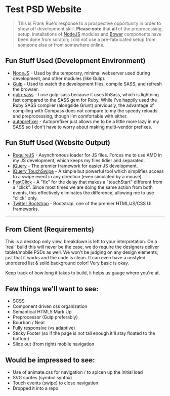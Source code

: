 # Test PSD Website

> This is Frank Rue's response to a prospective opportunity in order to show
off development skill. **Please note** that **all** of the preprocessing,
setup, installations of [NodeJS](http://nodejs.org) modules and [Bower](http://bower.io) components have been done from scratch; I did
not use a pre-fabricated setup from someone else or from somewhere online.

## Fun Stuff Used (Development Environment)
- [NodeJS](http://nodejs.org) - Used by the temporary, minimal webserver used during development, and other modules (like Gulp).
- [Gulp](http://gulpjs.com) - Used to watch the development files, compile SASS, and refresh the browser.
- [gulp-sass](https://github.com/dlmanning/gulp-sass) - I use gulp-sass because it uses libSass, which is lightning fast compared to the SASS gem for Ruby. While I've happily used the Ruby SASS compiler (alongside Grunt) previously, the advantage of compiling with Compass does not compare to my the speedy reloads and preprocessing, though I'm comfortable with either.
- [autoprefixer](https://github.com/postcss/autoprefixer) - Autoprefixer just allows me to be a little more lazy in my SASS so I don't have to worry about making multi-vendor prefixes.

## Fun Stuff Used (Website Output)
- [RequireJS](http://requirejs.org) - Asynchronous loader for JS files. Forces me to use AMD in my JS development, which keeps my files tidier and separated.
- [jQuery](http://jquery.com) - The premier framework for easier JS development.
- [jQuery TouchSwipe](http://labs.rampinteractive.co.uk/touchSwipe/demos/index.html) - A simple but powerful tool which simplifies access to a swipe event in any direction (even simulated by a mouse).
- [FastClick](https://github.com/ftlabs/fastclick) - A "fix" for the delay that makes a "touchStart" different from a "click". Since most times we are doing the same action from both events, this effectively eliminates the difference, allowing me to use "click" only.
- [Twitter Bootstrap](http://getbootstrap.com) - Bootstrap, one of the premier HTML/JS/CSS UI frameworks.

___


## From Client (Requirements)

This is a desktop only view, breakdown is left to your interpretation. On a
'real' build this will never be the case, we do require the designers deliver
tablet/mobile PSDs as well. We won't be judging on any design elements, just
that it works and the code is clean. It can even have a unstyled unordered
list & solid background color! Very basic is okay.

Keep track of how long it takes to build, it helps us gauge where you're at.

## Few things we'll want to see:
- SCSS
- Component driven css organization
- Semantical HTML5 Mark Up
- Preprocessor (Gulp preferably)
- Bourbon / Neat
- Fully responsive (vs adaptive)
- Sticky Footer (so if the page is not tall enough it'll stay floated to the bottom)
- Slide out (from right) mobile navigation

## Would be impressed to see:
- Use of animate.css for navigation / to spicen up the initial load
- SVG sprites (symbol syntax)
- Touch events (swipe) to close navigation
- Dropped it into a repo
